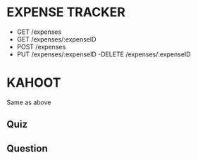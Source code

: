 
# EXPENSE TRACKER

- GET /expenses
- GET /expenses/:expenseID
- POST /expenses
- PUT /expenses/:expenseID
-DELETE /expenses/:expenseID




# KAHOOT
Same as above
## Quiz

## Question
